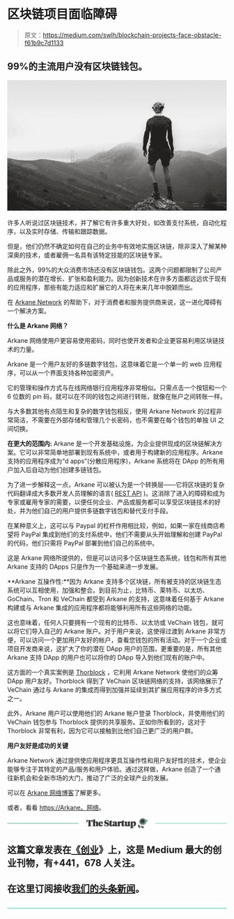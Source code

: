 # 区块链项目面临障碍

> 原文：<https://medium.com/swlh/blockchain-projects-face-obstacle-f61b9c7d1133>

## 99%的主流用户没有区块链钱包。

![](img/0522452ce887fb7332e0c696d389205b.png)

许多人听说过区块链技术，并了解它有许多重大好处，如改善支付系统，自动化程序，以及实时存储、传输和跟踪数据。

但是，他们仍然不确定如何在自己的业务中有效地实施区块链，除非深入了解某种深奥的技术，或者雇佣一名具有该特定技能的区块链专家。

除此之外，99%的大众消费市场还没有区块链钱包。这两个问题都限制了公司产品或服务的潜在增长、扩张和盈利能力。因为创新技术在许多方面都远远优于现有的应用程序，那些有能力适应和扩展它的人将在未来几年中脱颖而出。

在 [Arkane Network](https://arkane.network/) 的帮助下，对于消费者和服务提供商来说，这一进化障碍有一个解决方案。

**什么是 Arkane 网络？**

Arkane 网络使用户更容易使用密码，同时也使开发者和企业更容易利用区块链技术的力量。

Arkane 是一个用户友好的多链数字钱包，这意味着它是一个单一的 web 应用程序，可以从一个界面支持各种加密资产。

它的管理和操作方式与在线网络银行应用程序非常相似。只需点击一个按钮和一个 6 位数的 pin 码，就可以在不同的钱包之间进行转账，就像在账户之间转账一样。

与大多数其他有点陌生和复杂的数字钱包相反，使用 Arkane Network 的过程非常简洁，不需要在外部存储和管理几个长密码，也不需要在每个钱包的单独 UI 之间切换。

**在更大的范围内:** Arkane 是一个开发基础设施，为企业提供现成的区块链解决方案。它可以非常简单地部署到现有系统中，或者用于构建新的应用程序。Arkane 支持的应用程序成为“d apps”(分散应用程序)，Arkane 系统将在 DApp 的所有用户加入后自动为他们创建多链钱包。

为了进一步解释这一点，Arkane 可以被认为是一个转换层——它将区块链的复杂代码翻译成大多数开发人员理解的语言( [REST API](https://www.youtube.com/watch?v=s7wmiS2mSXY&t=1s) )。这消除了进入的障碍和成为专家或雇用专家的需要，以便任何企业、产品或服务都可以享受区块链技术的好处，并为他们自己的用户提供多链数字钱包和替代支付手段。

在某种意义上，这可以与 Paypal 的杠杆作用相比较，例如，如果一家在线商店希望将 PayPal 集成到他们的支付系统中，他们不需要从头开始理解和创建 PayPal 的代码，他们只需将 PayPal 部署到他们自己的系统中。

这是 Arkane 网络所提供的，但是可以访问多个区块链生态系统，钱包和所有其他 Arkane 支持的 DApps 只是作为一个基础来进一步发展。

**Arkane 互操作性:**因为 Arkane 支持多个区块链，所有被支持的区块链生态系统可以互相使用，加强和整合。到目前为止，比特币、莱特币、以太坊、GoChain、Tron 和 VeChain 都受到 Arkane 的支持，这意味着任何基于 Arkane 构建或与 Arkane 集成的应用程序都将能够利用所有这些网络的功能。

这也意味着，任何人只要拥有一个现有的比特币、以太坊或 VeChain 钱包，就可以将它们导入自己的 Arkane 账户。对于用户来说，这使得过渡到 Arkane 非常方便，可以访问一个更加用户友好的帐户，查看您钱包的所有活动。对于一个企业或项目开发商来说，这扩大了你的潜在 DApp 用户的范围，更重要的是，所有其他 Arkane 支持 DApp 的用户也可以将你的 DApp 导入到他们现有的账户中。

这方面的一个真实案例是 [Thorblock](/arkane-network/case-study-how-thorblock-leverages-the-power-of-arkane-network-614f96fce9f2) ，它利用 Arkane Network 使他们的众筹 DApp 用户友好。Thorblock 得到了 VeChain 区块链网络的支持，该网络展示了 VeChain 通过与 Arkane 的集成而得到加强并延续到其扩展应用程序的许多方式之一。

此外，Arkane 用户可以使用他们的 Arkane 帐户登录 Thorblock，并使用他们的 VeChain 钱包参与 Thorblock 提供的共享服务。正如你所看到的，这对于 Thorblock 非常有利，因为它可以接触到比他们自己更广泛的用户群。

**用户友好是成功的关键**

Arkane Network 通过提供使应用程序更具互操作性和用户友好性的技术，使企业能够专注于其特定的产品/服务和用户体验。通过这样做，Arkane 创造了一个通往新机会和全新市场的大门，推动了广泛的全球产业的发展。

可以在 [Arkane 网络博客](https://medium.com/arkane-network)了解更多。

或者，看看 [https://Arkane。网络](https://arkane.network)。

[![](img/308a8d84fb9b2fab43d66c117fcc4bb4.png)](https://medium.com/swlh)

## 这篇文章发表在[《创业](https://medium.com/swlh)》上，这是 Medium 最大的创业刊物，有+441，678 人关注。

## 在这里订阅接收[我们的头条新闻](https://growthsupply.com/the-startup-newsletter/)。

[![](img/b0164736ea17a63403e660de5dedf91a.png)](https://medium.com/swlh)